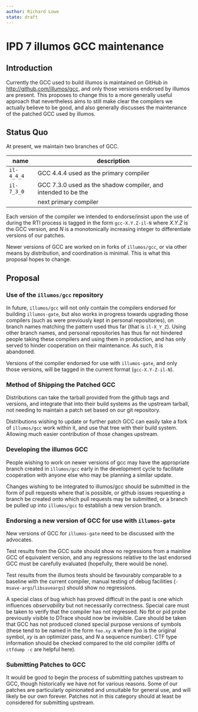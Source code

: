 ```yaml
---
author: Richard Lowe
state: draft
---
```


# IPD 7 illumos GCC maintenance

## Introduction

Currently the GCC used to build illumos is maintained on GitHub in
http://github.com/illumos/gcc, and only those versions endorsed by illumos are
present.  This proposes to change this to a more generally useful approach
that nevertheless aims to still make clear the compilers we actually believe
to be good, and also generally discusses the maintenance of the patched GCC
used by illumos.

## Status Quo

At present, we maintain two branches of GCC.

| name       | description                                                   |
| ---------- | --------------------------------------------------------------|
| `il-4_4_4` | GCC 4.4.4 used as the primary compiler                        |
| `il-7_3_0` | GCC 7.3.0 used as the shadow compiler, and intended to be the |
|            |  next primary compiler                                        |
  
Each version of the compiler we intended to endorse/insist upon the use of
during the RTI process is tagged in the form `gcc-X.Y.Z-il-N` where _X.Y.Z_ is
the GCC version, and _N_ is a monotonically increasing integer to
differentiate versions of our patches.

Newer versions of GCC are worked on in forks of `illumos/gcc`, or via other
means by distribution, and coordination is minimal.  This is what this
proposal hopes to change.

## Proposal

### Use of the `illumos/gcc` repository

In future, `illumos/gcc` will not only contain the compilers endorsed for
building `illumos-gate`, but also works in progress towards upgrading those
compilers (such as were previously kept in personal repositories), on branch
names matching the pattern used thus far (that is `il-X_Y_Z`).  Using other
branch names, and personal repositories has thus far not hindered people
taking these compilers and using them in production, and has only served to
hinder cooperation on their maintenance.  As such, it is abandoned.

Versions of the compiler endorsed for use with `illumos-gate`, and only those
versions, will be tagged in the current format (`gcc-X.Y-Z-il-N`).

### Method of Shipping the Patched GCC

Distributions can take the tarball provided from the github tags and versions,
and integrate that into their build systems as the upstream tarball, not
needing to maintain a patch set based on our git repository.

Distributions wishing to update or further patch GCC can easily take a fork of
`illumos/gcc` work within it, and use that tree with their build system.
Allowing much easier contribution of those changes upstream.

### Developing the illumos GCC

People wishing to work on newer versions of gcc may have the appropriate
branch created in `illumos/gcc` early in the development cycle to facilitate
cooperation with anyone else who may be planning a similar update.

Changes wishing to be integrated to illumos/gcc should be submitted in the
form of pull requests where that is possible, or github issues requesting a
branch be created onto which pull requests may be submitted, or a branch be
pulled up into `illumos/gcc` to establish a new version branch.

### Endorsing a new version of GCC for use with `illumos-gate`

New versions of GCC for `illumos-gate` need to be discussed with the
advocates.

Test results from the GCC suite should show no regressions from a mainline
GCC of equivalent version, and any regressions relative to the last endorsed
GCC must be carefully evaluated (hopefully, there would be none).

Test results from the illumos tests should be favourably comparable to a
baseline with the current compiler, manual testing of debug facilities
(`-msave-args`/`libsaveargs`) should show no regressions.

A special class of bug which has proved difficult in the past is one which
influences _observability_ but not necessarily correctness.  Special care must
be taken to verify that the compiler has not regressed.  No fbt or pid probe
previously visible to DTrace should now be invisible.  Care should be taken
that GCC has not produced cloned special purpose versions of symbols (these
tend to be named in the form `foo.xy.N` where _foo_ is the original symbol,
_xy_ is an optimizer pass, and _N_ a sequence number).  CTF type information
should be checked compared to the old compiler (diffs of `ctfdump -c` are
helpful here).

### Submitting Patches to GCC

It would be good to begin the process of submitting patches upstream to GCC,
though historically we have not for various reasons.  Some of our patches are
particularly opinionated and unsuitable for general use, and will likely be
our own forever.  Patches not in this category should at least be considered
for submitting upstream.
